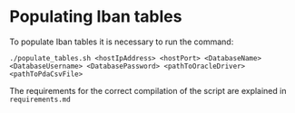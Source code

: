 # Populating Iban tables

To populate Iban tables it is necessary to run the command:

`./populate_tables.sh <hostIpAddress> <hostPort> <DatabaseName> <DatabaseUsername> <DatabasePassword> <pathToOracleDriver> <pathToPdaCsvFile>`

The requirements for the correct compilation of the script are explained in `requirements.md` 

